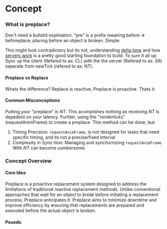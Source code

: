 # Concept

### What is preplace?
Don't need a bullshit explination: "pre" is a prefix meaning before => beforeplace; placing before an object is broken. Simple.

This might look contradictory but its not, understanding [delta time](https://en.wikipedia.org/wiki/Delta_timing) and how [servers work](https://en.wikipedia.org/wiki/Game_server) is a pretty good starting foundation to build. To sum it all up: Sync up the client (Refered to as: CL) with the the server (Refered to as: SR) seperate from newTick (refered to as: NT).

#### Preplace vs Replace
Whats the difference?
Replace is reactive, Preplace is proactive. Thats it.

#### Common Misconceptions
Putting your "preplace" in *NT*. This acomplishes nothing as receiving *NT* is depedent on your latency. 
Furhter, using the "renderticks" (requestAnimFrame) to create a preplace. This method can be done, but:
1. Timing Precision: `requestAnimFrame`, is not designed for tasks that need specific timing, and its not a precise/fixed interval
2. Complexity in Sync-tion: Managing and synchornizing  `requestAnimFrame` With *NT* can become cumbersome.

### Concept Overview

#### Core Idea

Preplace is a proactive replacement system designed to address the limitations of traditional reactive replacement methods. Unlike conventional approaches that wait for an object to break before initiating a replacement process, Preplace anticipates it. Preplace aims to minimize downtime and improve efficiency by ensuring that replacements are prepared and executed before the actual object is broken. 

#### Psuedo
